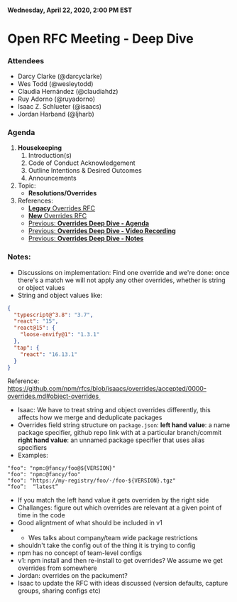 
#### Wednesday, April 22, 2020, 2:00 PM EST
# Open RFC Meeting - Deep Dive

### Attendees

- Darcy Clarke (@darcyclarke)
- Wes Todd (@wesleytodd)
- Claudia Hernández (@claudiahdz)
- Ruy Adorno (@ruyadorno)
- Isaac Z. Schlueter (@isaacs)
- Jordan Harband (@ljharb)

### Agenda

1. **Housekeeping**
	1. Introduction(s)
	1. Code of Conduct Acknowledgement
	1. Outline Intentions & Desired Outcomes
	1. Announcements
1. Topic: 
    * **Resolutions/Overrides**
1. References: 
	* [**Legacy** Overrides RFC](https://github.com/npm/rfcs/blob/latest/accepted/0009-package-overrides.md)
    * [**New** Overrides RFC](https://github.com/npm/rfcs/pull/129)
    * [Previous: **Overrides Deep Dive - Agenda**](https://github.com/npm/rfcs/issues/124)
    * [Previous: **Overrides Deep Dive - Video Recording**](https://www.youtube.com/watch?v=GTocZoiiu4k&feature=youtu.be)
	* [Previous: **Overrides Deep Dive - Notes**](https://github.com/npm/rfcs/blob/latest/meetings/2020-04-08.md)


### Notes:
- Discussions on implementation: 
Find one override and we're done: once there's a match we will not apply any other overrides, whether is string or object values
- String and object values like:

```json
{
  "typescript@^3.8": "3.7",
  "react": "15",
  "react@15": {
    "loose-envify@1": "1.3.1"
  },
  "tap": {
    "react": "16.13.1"
  }
}
```

Reference: https://github.com/npm/rfcs/blob/isaacs/overrides/accepted/0000-overrides.md#object-overrides 

- Isaac: We have to treat string and object overrides differently, this affects how we merge and deduplicate packages
- Overrides field string structure on `package.json`:
**left hand value**: a name package specifier, github repo link with at a particular branch/commit
**right hand value**: an unnamed package specifier that uses alias specifiers
- Examples:
```
"foo": "npm:@fancy/foo@${VERSION}"
"foo": "npm:@fancy/foo"
"foo": "https://my-registry/foo/-/foo-${VERSION}.tgz"
“foo”:  “latest”
```
- If you match the left hand value it gets overriden by the right side
- Challanges: figure out which overrides are relevant at a given point of time in the code
- Good aligntment of what should be included in v1
- - Wes talks about company/team wide package restrictions
- shouldn't take the config out of the thing it is trying to config
- npm has no concept of team-level configs
- v1: npm install and then re-install to get overrides? We assume we get overrides from somewhere
- Jordan: overrides on the packument?
- Isaac to update the RFC with ideas discussed (version defaults, capture groups, sharing configs etc)






